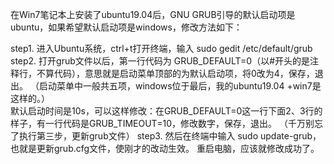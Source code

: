 在Win7笔记本上安装了ubuntu19.04后，GNU GRUB引导的默认启动项是ubuntu，如果希望默认启动项是windows，修改方法如下：

step1.  进入Ubuntu系统，ctrl+t打开终端，输入  sudo gedit  /etc/default/grub
step2.  打开grub文件以后，第一行代码为 GRUB_DEFAULT=0（以#开头的是注释行，不算代码），意思就是启动菜单顶部的为默认启动项，将0改为4，保存，退出。
（启动菜单中一般共五项，windows位于最后，我的ubuntu19.04 +win7是这样的。）      
默认启动时间是10s，可以这样修改：在GRUB_DEFAULT=0这一行下面2、3行的样子，有一行代码是GRUB_TIMEOUT=10，修改数字，保存，退出。
（千万别忘了执行第三步，更新grub文件）
step3.  然后在终端中输入 sudo update-grub，也就是更新grub.cfg文件，使刚才的改动生效。
重启电脑，应该就修改成功了。
